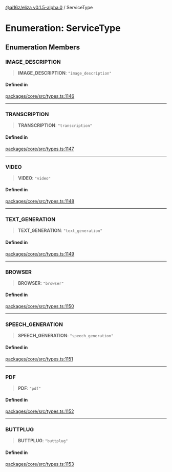 [@ai16z/eliza v0.1.5-alpha.0](../index.md) / ServiceType

# Enumeration: ServiceType

## Enumeration Members

### IMAGE\_DESCRIPTION

> **IMAGE\_DESCRIPTION**: `"image_description"`

#### Defined in

[packages/core/src/types.ts:1146](https://github.com/xwxtwd/eliza/blob/main/packages/core/src/types.ts#L1146)

***

### TRANSCRIPTION

> **TRANSCRIPTION**: `"transcription"`

#### Defined in

[packages/core/src/types.ts:1147](https://github.com/xwxtwd/eliza/blob/main/packages/core/src/types.ts#L1147)

***

### VIDEO

> **VIDEO**: `"video"`

#### Defined in

[packages/core/src/types.ts:1148](https://github.com/xwxtwd/eliza/blob/main/packages/core/src/types.ts#L1148)

***

### TEXT\_GENERATION

> **TEXT\_GENERATION**: `"text_generation"`

#### Defined in

[packages/core/src/types.ts:1149](https://github.com/xwxtwd/eliza/blob/main/packages/core/src/types.ts#L1149)

***

### BROWSER

> **BROWSER**: `"browser"`

#### Defined in

[packages/core/src/types.ts:1150](https://github.com/xwxtwd/eliza/blob/main/packages/core/src/types.ts#L1150)

***

### SPEECH\_GENERATION

> **SPEECH\_GENERATION**: `"speech_generation"`

#### Defined in

[packages/core/src/types.ts:1151](https://github.com/xwxtwd/eliza/blob/main/packages/core/src/types.ts#L1151)

***

### PDF

> **PDF**: `"pdf"`

#### Defined in

[packages/core/src/types.ts:1152](https://github.com/xwxtwd/eliza/blob/main/packages/core/src/types.ts#L1152)

***

### BUTTPLUG

> **BUTTPLUG**: `"buttplug"`

#### Defined in

[packages/core/src/types.ts:1153](https://github.com/xwxtwd/eliza/blob/main/packages/core/src/types.ts#L1153)
